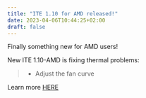 ```yaml
---
title: "ITE 1.10 for AMD released!"
date: 2023-04-06T10:44:25+02:00
draft: false
---
```


Finally something new for AMD users!

New ITE 1.10-AMD is fixing thermal problems:

> - Adjust the fan curve


Learn more [HERE](https://github.com/StarLabsLtd/firmware/tree/master/StarBook/MkVI-AMD/ite/1.10)



